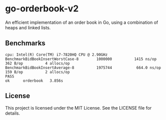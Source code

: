 # go-orderbook-v2

An efficient implementation of an order book in Go, using a combination of heaps and linked lists.

## Benchmarks

```
cpu: Intel(R) Core(TM) i7-7820HQ CPU @ 2.90GHz
BenchmarkBidBookInsertWorstCase-8   	 1000000	      1415 ns/op	     362 B/op	       4 allocs/op
BenchmarkBidBookInsertAverage-8     	 1975744	       664.0 ns/op	     159 B/op	       2 allocs/op
PASS
ok  	orderbook	3.856s
```

## License

This project is licensed under the MIT License. See the LICENSE file for details.
